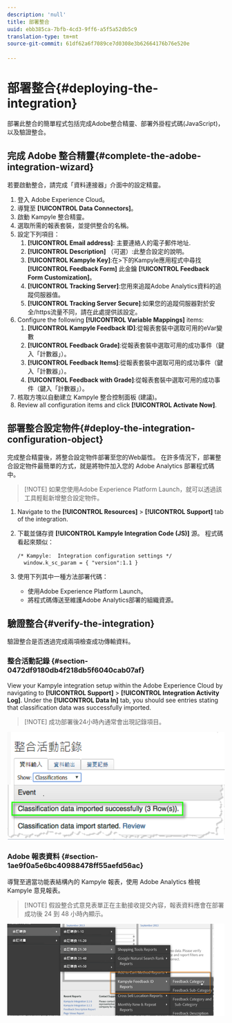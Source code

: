 ```yaml
---
description: 'null'
title: 部署整合
uuid: ebb385ca-7bfb-4cd3-9ff6-a5f5a52db5c9
translation-type: tm+mt
source-git-commit: 61df62a6f7089ce7d0308e3b62664176b76e520e

---
```



# 部署整合{#deploying-the-integration}

部署此整合的簡單程式包括完成Adobe整合精靈、部署外掛程式碼(JavaScript)，以及驗證整合。

## 完成 Adobe 整合精靈{#complete-the-adobe-integration-wizard}

若要啟動整合，請完成「資料連接器」介面中的設定精靈。

1. 登入 Adobe Experience Cloud。
1. 導覽至 **[!UICONTROL Data Connectors]**。
1. 啟動 Kampyle 整合精靈。
1. 選取所需的報表套裝，並提供整合的名稱。
1. 設定下列項目：
   1. **[!UICONTROL Email address]**: 主要連絡人的電子郵件地址.
   1. **[!UICONTROL Description]** （可選）:此整合設定的說明。
   1. **[!UICONTROL Kampyle Key]**:在>下的Kampyle應用程式中尋找 **[!UICONTROL Feedback Form]** 此金鑰 **[!UICONTROL Feedback Form Customization]**。
   1. **[!UICONTROL Tracking Server]**:您用來追蹤Adobe Analytics資料的追蹤伺服器值。
   1. **[!UICONTROL Tracking Server Secure]**:如果您的追蹤伺服器對於安全/https流量不同，請在此處提供該設定。
1. Configure the following **[!UICONTROL Variable Mappings]** items:
   1. **[!UICONTROL Kampyle Feedback ID]**:從報表套裝中選取可用的eVar變數
   1. **[!UICONTROL Feedback Grade]**:從報表套裝中選取可用的成功事件（鍵入「計數器」）。
   1. **[!UICONTROL Feedback Items]**:從報表套裝中選取可用的成功事件（鍵入「計數器」）。
   1. **[!UICONTROL Feedback with Grade]**:從報表套裝中選取可用的成功事件（鍵入「計數器」）。
1. 核取方塊以自動建立 Kampyle 整合控制面板 (建議)。
1. Review all configuration items and click **[!UICONTROL Activate Now]**.

## 部署整合設定物件{#deploy-the-integration-configuration-object}

完成整合精靈後，將整合設定物件部署至您的Web屬性。 在許多情況下，部署整合設定物件最簡單的方式，就是將物件加入您的 Adobe Analytics 部署程式碼中。

> [!NOTE] 如果您使用Adobe Experience Platform Launch，就可以透過該工具輕鬆新增整合設定物件。

1. Navigate to the **[!UICONTROL Resources]** > **[!UICONTROL Support]** tab of the integration.
1. 下載並儲存資 **[!UICONTROL Kampyle Integration Code (JS)]** 源。 程式碼看起來類似：

   ```
   /* Kampyle:  Integration configuration settings */
     window.k_sc_param = { "version":1.1 }
   ```

1. 使用下列其中一種方法部署代碼：

   * 使用Adobe Experience Platform Launch。
   * 將程式碼傳送至維護Adobe Analytics部署的組織資源。

## 驗證整合{#verify-the-integration}

驗證整合是否透過完成兩項檢查成功傳輸資料。

### 整合活動記錄 {#section-0472df9180db4f218db5f6040cab07af}

View your Kampyle integration setup within the Adobe Experience Cloud by navigating to **[!UICONTROL Support]** > **[!UICONTROL Integration Activity Log]**. Under the **[!UICONTROL Data In]** tab, you should see entries stating that classification data was successfully imported.

> [!NOTE] 成功部署後24小時內通常會出現記錄項目。

![整合活動記錄](assets/integration_activity_log.png)

### Adobe 報表資料 {#section-1ae9f0a5e6bc40988478ff55aefd56ac}

導覽至適當功能表結構內的 Kampyle 報表，使用 Adobe Analytics 檢視 Kampyle 意見報表。

> [!NOTE] 假設整合式意見表單正在主動接收提交內容，報表資料應會在部署成功後 24 到 48 小時內顯示。

![Adobe報告資料](assets/adobe_reporting_data.png)
